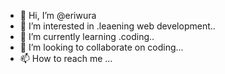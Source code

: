- 👋 Hi, I’m @eriwura
- 👀 I’m interested in .leaening web development..
- 🌱 I’m currently learning .coding..
- 💞️ I’m looking to collaborate on coding...
- 📫 How to reach me ...

<!---
eriwura/eriwura is a ✨ special ✨ repository because its `README.md` (this file) appears on your GitHub profile.
You can click the Preview link to take a look at your changes.
--->
